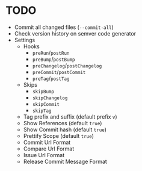 # TODO

- Commit all changed files (`--commit-all`)
- Check version history on semver code generator
- Settings
    - Hooks
        - `preRun`/`postRun`
        - `preBump`/`postBump`
        - `preChangelog`/`postChangelog`
        - `preCommit`/`postCommit`
        - `preTag`/`postTag`
    - Skips
        - `skipBump`
        - `skipChangelog`
        - `skipCommit`
        - `skipTag`
    - Tag prefix and suffix (default prefix `v`)
    - Show References (default `true`)
    - Show Commit hash (default `true`)
    - Prettify Scope (default `true`)
    - Commit Url Format
    - Compare Url Format
    - Issue Url Format
    - Release Commit Message Format